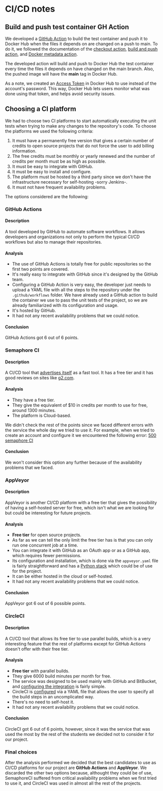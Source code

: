 # CI/CD notes
## Build and push test container GH Action
We developed a [GitHub Action](.github/workflows/build_container.yaml) to build the test container and push it to Docker Hub when the files it depends on are changed on a push to main. To do it, we followed the documentation of the [checkout action](https://github.com/marketplace/actions/checkout), [build and push action](https://github.com/marketplace/actions/build-and-push-docker-images), and [Docker metadata action](https://github.com/marketplace/actions/docker-metadata-action).  

The developed action will build and push to Docker Hub the test container every time the files it depends on have changed on the main branch. Also, the pushed image will have the **main** tag in Docker Hub.

As a note, we created an [Access Token](https://docs.docker.com/docker-hub/access-tokens/) in Docker Hub to use instead of the account's password. This way, Docker Hub lets users monitor what was done using that token, and helps avoid security issues.

## Choosing a CI platform
We had to choose two CI platforms to start automatically executing the unit tests when trying to make any changes to the repository's code. To choose the platforms we used the following criteria:

1. It must have a permanently free version that gives a certain number of credits to open source projects that do not force the user to add billing information.
2. The free credits must be monthly or yearly renewed and the number of credits per month must be as high as possible.
3. It must be easy to integrate with GitHub.
4. It must be easy to install and configure.
5. The platform must be hosted by a third party since we don't have the infrastructure necessary for self-hosting -sorry Jenkins-.
6. It must not have frequent availability problems.

The options considered are the following:

### GitHub Actions
#### Description
A tool developed by GitHub to automate software workflows. It allows developers and organizations not only to perform the typical CI/CD workflows but also to manage their repositories.

#### Analysis
- The use of GitHub Actions is totally free for public repositories so the first two points are covered.
- It's really easy to integrate with GitHub since it's designed by the GitHub team.
- Configuring a GitHub Action is very easy, the developer just needs to upload a YAML file with all the steps to the repository under the `.github/workflows` folder. We have already used a GitHub action to build the container we use to pass the unit tests of the project, so we are already familiarized with its configuration and usage.
- It's hosted by GitHub.
- It had not any recent availability problems that we could notice.

#### Conclusion
GitHub Actions got 6 out of 6 points.

### Semaphore CI
#### Description
A CI/CD tool that [advertises itself](https://semaphoreci.com/product) as a fast tool. It has a free tier and it has good reviews on sites like [g2.com](https://www.g2.com/products/semaphore/reviews). 

#### Analysis
- They have a free tier.
- They give the equivalent of $10 in credits per month to use for free, around 1300 minutes.
- The platform is Cloud-based.

We didn't check the rest of the points since we faced different errors with the service the whole day we tried to use it. For example, when we tried to create an account and configure it we encountered the following error:
[500 semaphore CI](images/semaphoreci.png)

#### Conclusion
We won't consider this option any further because of the availability problems that we faced.

### AppVeyor
#### Description
AppVeyor is another CI/CD platform with a free tier that gives the possibility of having a self-hosted server for free, which isn't what we are looking for but could be interesting for future projects.
#### Analysis
- **Free tier** for open source projects.
- As far as we can tell the only limit the free tier has is that you can only run one concurrent job at a time.
- You can integrate it with GitHub as an OAuth app or as a GitHub app, which requires fewer permissions.
- Its configuration and installation, which is done via the `appveyor.yaml` file is fairly straightforward and has a [Python stack](https://www.appveyor.com/docs/lang/python/) which could be of use for the project.
- It can be either hosted in the cloud or self-hosted.
- It had not any recent availability problems that we could notice.
#### Conclusion
AppVeyor got 6 out of 6 possible points.

### CircleCI
#### Description
A CI/CD tool that allows its free tier to use parallel builds, which is a very interesting feature that the rest of platforms except for GitHub Actions doesn't offer with their free tier.
#### Analysis
- **Free tier** with parallel builds.
- They give 6000 build minutes per month for free.
- The service was designed to be used mainly with GitHub and BitBucket, and [configuring the integration](https://circleci.com/docs/2.0/gh-bb-integration/) is fairly simple.
- CircleCI is [configured](https://circleci.com/docs/2.0/config-intro/#section=configuration) via a YAML file that allows the user to specify all the build steps in an uncomplicated way.
- There's no need to self-host it.
- It had not any recent availability problems that we could notice.
#### Conclusion
CircleCI got 6 out of 6 points, however, since it was the service that was used the most by the rest of the students we decided not to consider it for our project.

### Final choices
After the analysis performed we decided that the best candidates to use as CI/CD platforms for our project are **GitHub Actions** and **AppVeyor**. We discarded the other two options because, althought they could be of use, SemaphoreCI suffered from critical availability problems when we first tried to use it, and CircleCI was used in almost all the rest of the projects.
